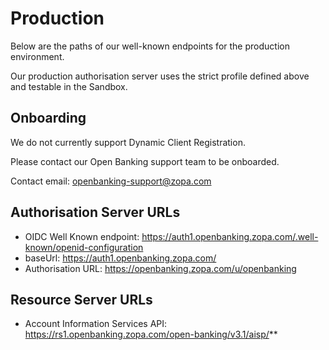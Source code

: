 # Production

Below are the paths of our well-known endpoints for the production environment.

Our production authorisation server uses the strict profile defined above and testable in the Sandbox.

## Onboarding
We do not currently support Dynamic Client Registration.

Please contact our Open Banking support team to be onboarded.

Contact email: openbanking-support@zopa.com

## Authorisation Server URLs
- OIDC Well Known endpoint: https://auth1.openbanking.zopa.com/.well-known/openid-configuration
- baseUrl: https://auth1.openbanking.zopa.com/
- Authorisation URL: https://openbanking.zopa.com/u/openbanking

## Resource Server URLs
- Account Information Services API: https://rs1.openbanking.zopa.com/open-banking/v3.1/aisp/**
